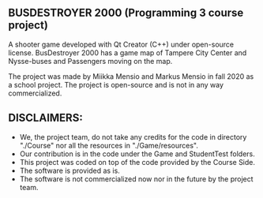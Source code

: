 ## BUSDESTROYER 2000 (Programming 3 course project)
A shooter game developed with Qt Creator (C++) under open-source license. BusDestroyer 2000 has a game map of Tampere City Center and Nysse-buses and Passengers moving on the map.

The project was made by Miikka Mensio and Markus Mensio in fall 2020 as a school project. The project is open-source and is not in any way commercialized.

## DISCLAIMERS:
- We, the project team, do not take any credits for the code in directory "./Course" nor all the resources in "./Game/resources".
- Our contribution is in the code under the Game and StudentTest folders.
- This project was coded on top of the code provided by the Course Side.
- The software is provided as is.
- The software is not commercialized now nor in the future by the project team.

